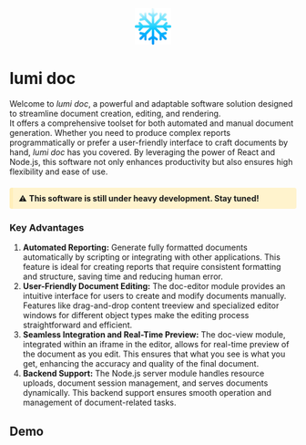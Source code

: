 <p align="center">
  <img height="64" src='git-readme/logo.png' />
</p>

# lumi doc


Welcome to *lumi doc*, a powerful and adaptable software solution designed to streamline document creation, editing, and rendering.  
It offers a comprehensive toolset for both automated and manual document generation. Whether you need to produce complex reports programmatically or prefer a user-friendly interface to craft documents by hand, *lumi doc* has you covered. By leveraging the power of React and Node.js, this software not only enhances productivity but also ensures high flexibility and ease of use.

<div style="background-color: #fff3cd; border-left: 6px solid #ffeeba; padding: 10px; border-radius: 4px; margin: 20px 0;">
  ⚠️ <strong>This software is still under heavy development. Stay tuned!</strong>
</div>


### Key Advantages

1. **Automated Reporting:** Generate fully formatted documents automatically by scripting or integrating with other applications. This feature is ideal for creating reports that require consistent formatting and structure, saving time and reducing human error.
2. **User-Friendly Document Editing:** The doc-editor module provides an intuitive interface for users to create and modify documents manually. Features like drag-and-drop content treeview and specialized editor windows for different object types make the editing process straightforward and efficient.
3. **Seamless Integration and Real-Time Preview:** The doc-view module, integrated within an iframe in the editor, allows for real-time preview of the document as you edit. This ensures that what you see is what you get, enhancing the accuracy and quality of the final document.
4. **Backend Support:** The Node.js server module handles resource uploads, document session management, and serves documents dynamically. This backend support ensures smooth operation and management of document-related tasks.


## Demo

